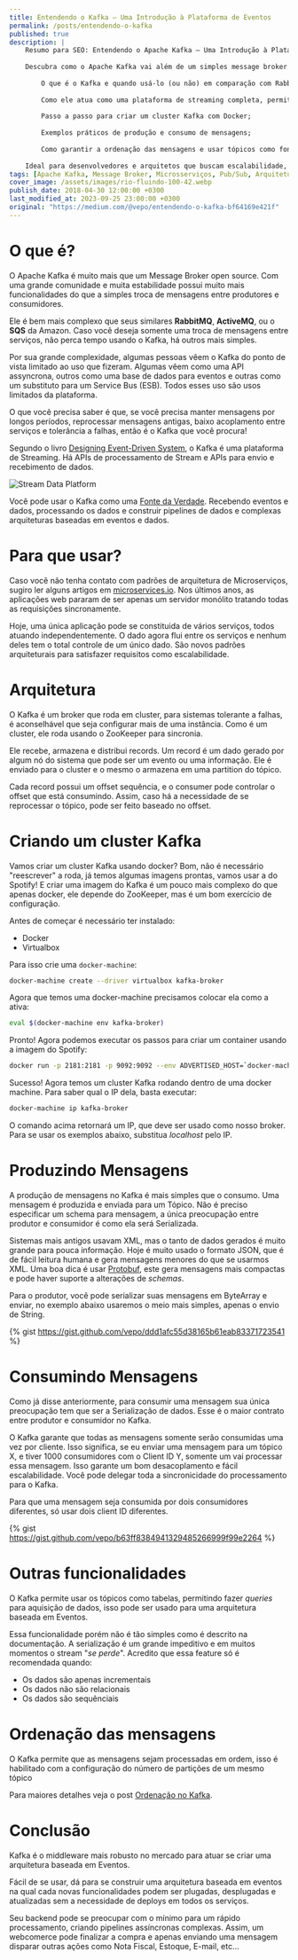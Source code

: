 ```yaml
---
title: Entendendo o Kafka — Uma Introdução à Plataforma de Eventos
permalink: /posts/entendendo-o-kafka
published: true
description: |
    Resumo para SEO: Entendendo o Apache Kafka — Uma Introdução à Plataforma de Eventos
    
    Descubra como o Apache Kafka vai além de um simples message broker e se torna a base ideal para arquiteturas orientadas a eventos e microsserviços. Neste guia introdutório, você vai aprender:
    
        O que é o Kafka e quando usá-lo (ou não) em comparação com RabbitMQ, ActiveMQ e Amazon SQS;
    
        Como ele atua como uma plataforma de streaming completa, permitindo reprocessamento, baixo acoplamento e alta tolerância a falhas;
    
        Passo a passo para criar um cluster Kafka com Docker;
    
        Exemplos práticos de produção e consumo de mensagens;
    
        Como garantir a ordenação das mensagens e usar tópicos como fontes da verdade.
    
    Ideal para desenvolvedores e arquitetos que buscam escalabilidade, resiliência e flexibilidade em sistemas distribuídos. 🚀
tags: [Apache Kafka, Message Broker, Microsserviços, Pub/Sub, Arquitetura Orientada a Eventos, Data Stream Processing, Java, Microservices]
cover_image: /assets/images/rio-fluindo-100-42.webp
publish_date: 2018-04-30 12:00:00 +0300
last_modified_at: 2023-09-25 23:00:00 +0300
original: "https://medium.com/@vepo/entendendo-o-kafka-bf64169e421f"
---
```


# O que é?

O Apache Kafka é muito mais que um Message Broker open source. Com uma grande comunidade e muita estabilidade possui muito mais funcionalidades do que a simples troca de mensagens entre produtores e consumidores.

Ele é bem mais complexo que seus similares **RabbitMQ**, **ActiveMQ**, ou o **SQS** da Amazon. Caso você deseja somente uma troca de mensagens entre serviços, não perca tempo usando o Kafka, há outros mais simples.

Por sua grande complexidade, algumas pessoas vêem o Kafka do ponto de vista limitado ao uso que fizeram. Algumas vêem como uma API assyncrona, outros como uma base de dados para eventos e outras como um substituto para um Service Bus (ESB). Todos esses uso são usos limitados da plataforma.

O que você precisa saber é que, se você precisa manter mensagens por longos períodos, reprocessar mensagens antigas, baixo acoplamento entre serviços e tolerância a falhas, então é o Kafka que você procura!

Segundo o livro [Designing Event-Driven System](https://www.confluent.io/designing-event-driven-systems), o Kafka é uma plataforma de Streaming. Há APIs de processamento de Stream e APIs para envio e recebimento de dados.

![Stream Data Platform](/assets/images/stream-data-platform.webp)

Você pode usar o Kafka como uma [Fonte da Verdade](https://en.wikipedia.org/wiki/Single_source_of_truth). Recebendo eventos e dados, processando os dados e construir pipelines de dados e complexas arquiteturas baseadas em eventos e dados.

# Para que usar?

Caso você não tenha contato com padrões de arquitetura de Microserviços, sugiro ler alguns artigos em [microservices.io](http://microservices.io/). Nos últimos anos, as aplicações web pararam de ser apenas um servidor monólito tratando todas as requisições sincronamente.

Hoje, uma única aplicação pode se constituida de vários serviços, todos atuando independentemente. O dado agora flui entre os serviços e nenhum deles tem o total controle de um único dado. São novos padrões arquiteturais para satisfazer requisitos como escalabilidade.

# Arquitetura

O Kafka é um broker que roda em cluster, para sistemas tolerante a falhas, é aconselhável que seja configurar mais de uma instância. Como é um cluster, ele roda usando o ZooKeeper para sincronia.

Ele recebe, armazena e distribui records. Um record é um dado gerado por algum nó do sistema que pode ser um evento ou uma informação. Ele é enviado para o cluster e o mesmo o armazena em uma partition do tópico.

Cada record possui um offset sequência, e o consumer pode controlar o offset que está consumindo. Assim, caso há a necessidade de se reprocessar o tópico, pode ser feito baseado no offset.

# Criando um cluster Kafka

Vamos criar um cluster Kafka usando docker? Bom, não é necessário "reescrever" a roda, já temos algumas imagens prontas, vamos usar a do Spotify! E criar uma imagem do Kafka é um pouco mais complexo do que apenas docker, ele depende do ZooKeeper, mas é um bom exercício de configuração.

Antes de começar é necessário ter instalado:

* Docker
* Virtualbox

Para isso crie uma `docker-machine`:

```bash
docker-machine create --driver virtualbox kafka-broker
```

Agora que temos uma docker-machine precisamos colocar ela como a ativa:

```bash
eval $(docker-machine env kafka-broker)
```

Pronto! Agora podemos executar os passos para criar um container usando a imagem do Spotify:

```bash
docker run -p 2181:2181 -p 9092:9092 --env ADVERTISED_HOST=`docker-machine ip \`docker-machine active\`` --env ADVERTISED_PORT=9092 spotify/kafka
```

Sucesso! Agora temos um cluster Kafka rodando dentro de uma docker machine. Para saber qual o IP dela, basta executar:

```bash
docker-machine ip kafka-broker
```

O comando acima retornará um IP, que deve ser usado como nosso broker. Para se usar os exemplos abaixo, substitua _localhost_ pelo IP.

# Produzindo Mensagens

A produção de mensagens no Kafka é mais simples que o consumo. Uma mensagem é produzida e enviada para um Tópico. Não é preciso especificar um schema para mensagem, a única preocupação entre produtor e consumidor é como ela será Serializada.

Sistemas mais antigos usavam XML, mas o tanto de dados gerados é muito grande para pouca informação. Hoje é muito usado o formato JSON, que é de fácil leitura humana e gera mensagens menores do que se usarmos XML. Uma boa dica é usar [Protobuf](https://github.com/google/protobuf), este gera mensagens mais compactas e pode haver suporte a alterações de _schemas_.

Para o produtor, você pode serializar suas mensagens em ByteArray e enviar, no exemplo abaixo usaremos o meio mais simples, apenas o envio de String.

{% gist https://gist.github.com/vepo/ddd1afc55d38165b61eab83371723541 %}


# Consumindo Mensagens

Como já disse anteriormente, para consumir uma mensagem sua única preocupação tem que ser a Serialização de dados. Esse é o maior contrato entre produtor e consumidor no Kafka.

O Kafka garante que todas as mensagens somente serão consumidas uma vez por cliente. Isso significa, se eu enviar uma mensagem para um tópico X, e tiver 1000 consumidores com o Client ID Y, somente um vai processar essa mensagem. Isso garante um bom desacoplamento e fácil escalabilidade. Você pode delegar toda a sincronicidade do processamento para o Kafka.

Para que uma mensagem seja consumida por dois consumidores diferentes, só usar dois client ID diferentes.

{% gist https://gist.github.com/vepo/b63ff8384941329485266999f99e2264 %}

# Outras funcionalidades

O Kafka permite usar os tópicos como tabelas, permitindo fazer _queries_ para aquisição de dados, isso pode ser usado para uma arquitetura baseada em Eventos.

Essa funcionalidade porém não é tão simples como é descrito na documentação. A serialização é um grande impeditivo e em muitos momentos o stream "_se perde_". Acredito que essa feature só é recomendada quando:

* Os dados são apenas incrementais
* Os dados não são relacionais
* Os dados são sequênciais

# Ordenação das mensagens

O Kafka permite que as mensagens sejam processadas em ordem, isso é habilitado com a configuração do número de partições de um mesmo tópico

Para maiores detalhes veja o post [Ordenação no Kafka](https://blog.vepo.dev/posts/ordenacao-no-kafka).

# Conclusão

Kafka é o middleware mais robusto no mercado para atuar se criar uma arquitetura baseada em Eventos.

Fácil de se usar, dá para se construir uma arquitetura baseada em eventos na qual cada novas funcionalidades podem ser plugadas, desplugadas e atualizadas sem a necessidade de deploys em todos os serviços.

Seu backend pode se preocupar com o mínimo para um rápido processamento, criando pipelines assíncronas complexas. Assim, um webcomerce pode finalizar a compra e apenas enviando uma mensagem disparar outras ações como Nota Fiscal, Estoque, E-mail, etc…